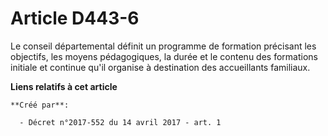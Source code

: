 # Article D443-6

Le conseil départemental définit un programme de formation précisant les objectifs, les moyens pédagogiques, la durée et le
contenu des formations initiale et continue qu'il organise à destination des accueillants familiaux.

**Liens relatifs à cet article**

	**Créé par**:

	  - Décret n°2017-552 du 14 avril 2017 - art. 1
